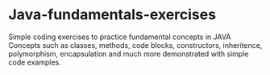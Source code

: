 # Java-fundamentals-exercises
Simple coding exercises to practice fundamental concepts in JAVA
Concepts such as classes, methods, code blocks, constructors, inheritence, polymorphism, encapsulation and much more demonstrated with simple code examples.
